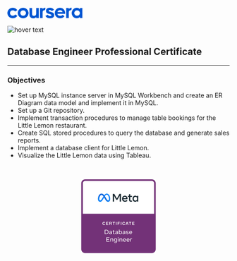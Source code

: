 
<img src="images/coursera.svg" width="170" title="hover text"><br>

<img src="images/meta.png" width="120"  title="hover text"><br> 
## Database Engineer Professional Certificate<br>
------
### Objectives
- Set up MySQL instance server in MySQL Workbench and create an ER Diagram data model and implement it in MySQL.
- Set up a Git repository.
- Implement transaction procedures to manage table bookings for the Little Lemon restaurant.
- Create SQL stored procedures to query the database and generate sales reports.
- Implement a database client for Little Lemon.
- Visualize the Little Lemon data using Tableau.

<br>
<p align="center">
<img src="images/badge.png"  width="170" title="hover text">
</p>
<br>
